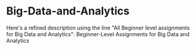 # Big-Data-and-Analytics
 Here's a refined description using the line "All Beginner level assignments for Big Data and Analytics":  Beginner-Level Assignments for Big Data and Analytics
